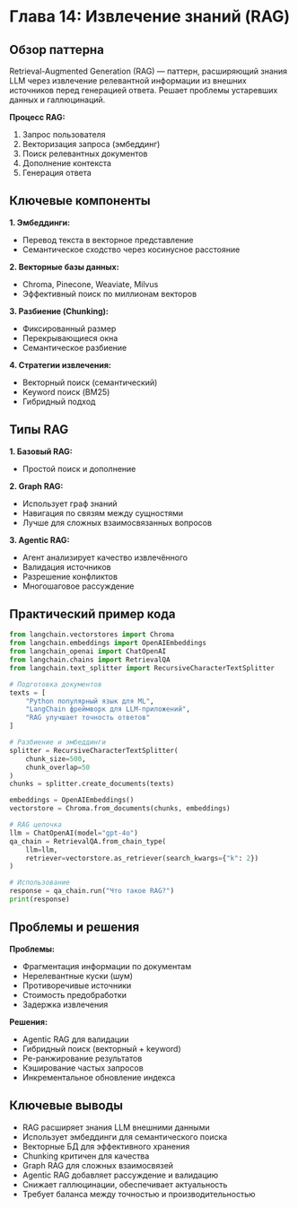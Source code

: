 # Глава 14: Извлечение знаний (RAG)

## Обзор паттерна

Retrieval-Augmented Generation (RAG) — паттерн, расширяющий знания LLM через извлечение релевантной информации из внешних источников перед генерацией ответа. Решает проблемы устаревших данных и галлюцинаций.

**Процесс RAG:**
1. Запрос пользователя
2. Векторизация запроса (эмбеддинг)
3. Поиск релевантных документов
4. Дополнение контекста
5. Генерация ответа

## Ключевые компоненты

**1. Эмбеддинги:**
- Перевод текста в векторное представление
- Семантическое сходство через косинусное расстояние

**2. Векторные базы данных:**
- Chroma, Pinecone, Weaviate, Milvus
- Эффективный поиск по миллионам векторов

**3. Разбиение (Chunking):**
- Фиксированный размер
- Перекрывающиеся окна
- Семантическое разбиение

**4. Стратегии извлечения:**
- Векторный поиск (семантический)
- Keyword поиск (BM25)
- Гибридный подход

## Типы RAG

**1. Базовый RAG:**
- Простой поиск и дополнение

**2. Graph RAG:**
- Использует граф знаний
- Навигация по связям между сущностями
- Лучше для сложных взаимосвязанных вопросов

**3. Agentic RAG:**
- Агент анализирует качество извлечённого
- Валидация источников
- Разрешение конфликтов
- Многошаговое рассуждение

## Практический пример кода

```python
from langchain.vectorstores import Chroma
from langchain.embeddings import OpenAIEmbeddings
from langchain_openai import ChatOpenAI
from langchain.chains import RetrievalQA
from langchain.text_splitter import RecursiveCharacterTextSplitter

# Подготовка документов
texts = [
    "Python популярный язык для ML",
    "LangChain фреймворк для LLM-приложений",
    "RAG улучшает точность ответов"
]

# Разбиение и эмбеддинги
splitter = RecursiveCharacterTextSplitter(
    chunk_size=500,
    chunk_overlap=50
)
chunks = splitter.create_documents(texts)

embeddings = OpenAIEmbeddings()
vectorstore = Chroma.from_documents(chunks, embeddings)

# RAG цепочка
llm = ChatOpenAI(model="gpt-4o")
qa_chain = RetrievalQA.from_chain_type(
    llm=llm,
    retriever=vectorstore.as_retriever(search_kwargs={"k": 2})
)

# Использование
response = qa_chain.run("Что такое RAG?")
print(response)
```

## Проблемы и решения

**Проблемы:**
- Фрагментация информации по документам
- Нерелевантные куски (шум)
- Противоречивые источники
- Стоимость предобработки
- Задержка извлечения

**Решения:**
- Agentic RAG для валидации
- Гибридный поиск (векторный + keyword)
- Ре-ранжирование результатов
- Кэширование частых запросов
- Инкрементальное обновление индекса

## Ключевые выводы

- RAG расширяет знания LLM внешними данными
- Использует эмбеддинги для семантического поиска
- Векторные БД для эффективного хранения
- Chunking критичен для качества
- Graph RAG для сложных взаимосвязей
- Agentic RAG добавляет рассуждение и валидацию
- Снижает галлюцинации, обеспечивает актуальность
- Требует баланса между точностью и производительностью
